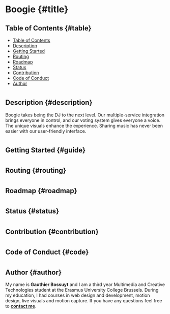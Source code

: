 # Boogie {#title}

## **Table of Contents** {#table}
* [Table of Contents](#table)
* [Description](#description)
* [Getting Started](#guide)
* [Routing](#routing)
* [Roadmap](#roadmap)
* [Status](#status)
* [Contribution](#contribution)
* [Code of Conduct](#code)
* [Author](#author) 
#

## **Description** {#description}

Boogie takes being the DJ to the next level. Our multiple-service integration brings everyone in control, and our voting system gives everyone a voice. The unique visuals enhance the experience. Sharing music has never been easier with our user-friendly interface.

#
## **Getting Started** {#guide}
#
## **Routing** {#routing}
#
## **Roadmap** {#roadmap}
#
## **Status** {#status}
#
## **Contribution** {#contribution}
#
## **Code of Conduct** {#code}
#
## **Author** {#author}

My name is **Gauthier Bossuyt** and I am a third year Multimedia and Creative Technologies student at the Erasmus University College Brussels. During my education, I had courses in web design and development, motion design, live visuals and motion capture. If you have any questions feel free to **[contact me](mailto:gauthier.bossuyt@student.ehb.be)**.
#